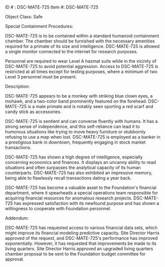 ID # : DSC-MATE-725
Item #: DSC-MATE-725

Object Class: Safe

Special Containment Procedures:

DSC-MATE-725 is to be contained within a standard humanoid containment chamber. The chamber should be furnished with the necessary amenities required for a primate of its size and intelligence. DSC-MATE-725 is allowed a single monitor connected to the internet for research purposes.

Personnel are required to wear Level A hazmat suits while in the vicinity of DSC-MATE-725 to avoid potential aggression. Access to DSC-MATE-725 is restricted at all times except for testing purposes, where a minimum of two Level 3 personnel must be present.

Description:

DSC-MATE-725 appears to be a monkey with striking blue clown eyes, a mohawk, and a two-color band prominently featured on the forehead. DSC-MATE-725 is a male primate and is notably seen sporting a red scarf and candy stick as accessories.

DSC-MATE-725 is sentient and can converse fluently with humans. It has a strong sense of independence, and this self-reliance can lead it to humorous situations like trying to move heavy furniture or stubbornly refusing to use a map when lost.  DSC-MATE-725 is employed as a banker in a prestigious bank in downtown, frequently engaging in stock market transactions.

DSC-MATE-725 has shown a high degree of intelligence, especially concerning economics and finances. It displays an uncanny ability to read situations and often surpasses the analytical capacity of its human counterparts. DSC-MATE-725 has also exhibited an impressive memory, being able to flawlessly recall transactions dating a year back.

DSC-MATE-725 has become a valuable asset to the Foundation's financial department, where it spearheads a special operations team responsible for acquiring financial resources for anomalous research projects. DSC-MATE-725 has expressed satisfaction with its newfound purpose and has shown a willingness to cooperate with Foundation personnel.

Addendum:

DSC-MATE-725 has requested access to various financial data sets, which might improve its financial modeling predictive capacity. Site Director Harris approved of the request, and DSC-MATE-725's performance has improved exponentially. However, it has requested that improvements be made to its living quarters. Site Director Harris approved an upgraded living quarters chamber proposal to be sent to the Foundation budget committee for approval.